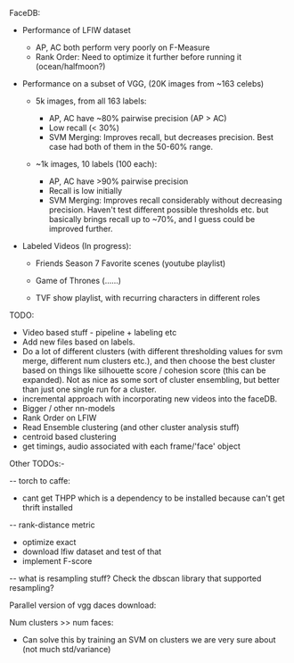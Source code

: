 FaceDB:
  
  - Performance of LFIW dataset
    - AP, AC both perform very poorly on F-Measure
    - Rank Order: Need to optimize it further before running it
    (ocean/halfmoon?)

  - Performance on a subset of VGG, (20K images from ~163 celebs) 
    - 5k images, from all 163 labels:
      - AP, AC have ~80% pairwise precision (AP > AC)
      - Low recall (< 30%)
      - SVM Merging: Improves recall, but decreases precision. Best case had
      both of them in the 50-60% range.
    
    - ~1k images, 10 labels (100 each):
      - AP, AC have >90% pairwise precision
      - Recall is low initially
      - SVM Merging: Improves recall considerably without decreasing precision.
        Haven't test different possible thresholds etc. but basically brings
        recall up to ~70%, and I guess could be improved further.

  - Labeled Videos (In progress):
    - Friends Season 7 Favorite scenes (youtube playlist)

    - Game of Thrones (......)

    - TVF show playlist, with recurring characters in different roles

TODO:
- Video based stuff - pipeline + labeling etc
- Add new files based on labels.
- Do a lot of different clusters (with different thresholding values for svm
    merge, different num clusters etc.), and then choose the best cluster based 
   on things like silhouette score / cohesion score (this can be expanded). Not
   as nice as some sort of cluster ensembling, but better than just one single
   run for a cluster.
- incremental approach with incorporating new videos into the faceDB.
- Bigger / other nn-models
- Rank Order on LFIW
- Read Ensemble clustering (and other cluster analysis stuff)
- centroid based clustering 
- get timings, audio associated with each frame/'face' object

Other TODOs:- 

-- torch to caffe:
  - cant get THPP which is a dependency to be installed because can't get
  thrift installed

-- rank-distance metric 
  - optimize exact
  - download lfiw dataset and test of that
  - implement F-score

-- what is resampling stuff? Check the dbscan library that supported
resampling?

Parallel version of vgg daces download:

Num clusters >> num faces:

  - Can solve this by training an SVM on clusters we are very sure about (not
      much std/variance)
